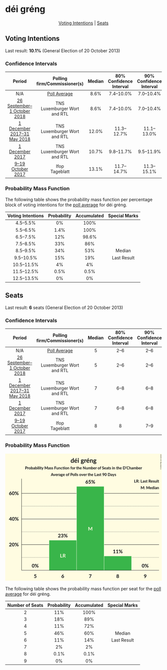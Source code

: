 # déi gréng

<p align="center"><a href="#voting-intentions">Voting Intentions</a> | <a href="#seats">Seats</a></p>

## Voting Intentions

Last result: **10.1%** (General Election of 20 October 2013)

### Confidence Intervals

| Period     | Polling firm/Commissioner(s) | Median | 80% Confidence Interval | 90% Confidence Interval | 95% Confidence Interval | 99% Confidence Interval |
|:----------:|:----------------:|:-----------:|:-----------------------:|:-----------------------:|:-----------------------:|:-----------------------:|
| N/A | [Poll Average](average.html) | 8.6% | 7.4–10.0% | 7.0–10.4% | 6.7–10.8% | 6.2–11.5% |
| [26 September–1 October 2018](2018-10-01-TNS.html) | TNS <br> Luxemburger Wort and RTL | 8.6% | 7.4–10.0% | 7.0–10.4% | 6.7–10.8% | 6.2–11.6% |
| [1 December 2017–31 May 2018](2018-05-31-TNS.html) | TNS <br> Luxemburger Wort and RTL | 12.0% | 11.3–12.7% | 11.1–13.0% | 11.0–13.1% | 10.7–13.5% |
| [1 December 2017](2017-12-01-TNS.html) | TNS <br> Luxemburger Wort and RTL | 10.7% | 9.8–11.7% | 9.5–11.9% | 9.3–12.2% | 8.9–12.7% |
| [9–19 October 2017](2017-10-19-Ifop.html) | Ifop <br> Tageblatt | 13.1% | 11.7–14.7% | 11.3–15.1% | 10.9–15.5% | 10.3–16.3% |

### Probability Mass Function

The following table shows the probability mass function per percentage block of voting intentions for the [poll average](average.html) for déi gréng.

| Voting Intentions | Probability | Accumulated | Special Marks |
|:-----------------:|:-----------:|:-----------:|:-------------:|
| 4.5–5.5% | 0% | 100% |  |
| 5.5–6.5% | 1.4% | 100% |  |
| 6.5–7.5% | 12% | 98.6% |  |
| 7.5–8.5% | 33% | 86% |  |
| 8.5–9.5% | 34% | 53% | Median |
| 9.5–10.5% | 15% | 19% | Last Result |
| 10.5–11.5% | 4% | 4% |  |
| 11.5–12.5% | 0.5% | 0.5% |  |
| 12.5–13.5% | 0% | 0% |  |


## Seats

Last result: **6** seats (General Election of 20 October 2013)

### Confidence Intervals

| Period     | Polling firm/Commissioner(s) | Median | 80% Confidence Interval | 90% Confidence Interval | 95% Confidence Interval | 99% Confidence Interval |
|:----------:|:----------------:|:------:|:-----------------------:|:-----------------------:|:-----------------------:|:-----------------------:|
| N/A | [Poll Average](average.html) | 5 | 2–6 | 2–6 | 2–6 | 2–7 |
| [26 September–1 October 2018](2018-10-01-TNS.html) | TNS <br> Luxemburger Wort and RTL | 5 | 2–6 | 2–6 | 2–6 | 2–7 |
| [1 December 2017–31 May 2018](2018-05-31-TNS.html) | TNS <br> Luxemburger Wort and RTL | 7 | 6–8 | 6–8 | 6–8 | 6–8 |
| [1 December 2017](2017-12-01-TNS.html) | TNS <br> Luxemburger Wort and RTL | 7 | 6–8 | 6–8 | 6–8 | 6–8 |
| [9–19 October 2017](2017-10-19-Ifop.html) | Ifop <br> Tageblatt | 8 | 8 | 7–9 | 6–9 | 6–11 |

### Probability Mass Function

![Graph with seats probability mass function not yet produced](average-seats-pmf-déigréng.png "Seats Probability Mass Function")

The following table shows the probability mass function per seat for the [poll average](average.html) for déi gréng.

| Number of Seats | Probability | Accumulated | Special Marks |
|:---------------:|:-----------:|:-----------:|:-------------:|
| 2 | 11% | 100% |  |
| 3 | 18% | 89% |  |
| 4 | 11% | 72% |  |
| 5 | 46% | 60% | Median |
| 6 | 11% | 14% | Last Result |
| 7 | 2% | 2% |  |
| 8 | 0.1% | 0.1% |  |
| 9 | 0% | 0% |  |


